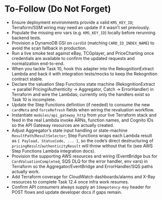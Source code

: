 # To-Follow (Do Not Forget)

- Ensure deployment environments provide a valid `KMS_KEY_ID`; Terraform/SSM wiring may need an update if it wasn’t set previously.
- Populate the missing env vars (e.g. `KMS_KEY_ID`) locally before rerunning backend tests.
- Provision a DynamoDB GSI on `cardId` (matching `CARD_ID_INDEX_NAME`) to avoid the scan fallback in production.
- Run a live smoke test against eBay, TCGplayer, and PriceCharting once credentials are available to confirm the updated requests and normalization end-to-end.
- When you tackle Task 10, hook this adapter into the RekognitionExtract Lambda and back it with integration tests/mocks to keep the Rekognition contract stable.
- Declare the valuation Step Functions state machine (RekognitionExtract → parallel Pricing/Authenticity → Aggregator, Catch → ErrorHandler) in Terraform and wire the Lambdas; currently only the handlers exist so Task 10 is incomplete.
- Update the Step Functions definition (if needed) to consume the new `cardMeta` and `forceRefresh` fields when wiring the revaluation workflow.
- Instantiate `modules/api_gateway_http` from your live Terraform stack and feed in the real Lambda invoke ARNs, function names, and Cognito IDs so the API Gateway resources are actually created.
- Adjust Aggregator’s state input handling or state-machine `ResultPath`/`ResultSelector`; Step Functions wraps each Lambda result as `{ Payload, StatusCode, ... }`, so the code’s direct destructuring of `pricingResult`/`authenticityResult` will throw without that fix (see AWS Step Functions Lambda integration docs).
- Provision the supporting AWS resources and wiring (EventBridge bus for `CardValuationCompleted`, SQS DLQ for the error handler, env vars) in Terraform so the Aggregator/EventBridge and ErrorHandler/SQS paths actually work.
- Add Terraform coverage for CloudWatch dashboards/alarms and X-Ray resources to complete Task 12.4 once infra work resumes.
- Confirm API consumers always supply an `Idempotency-Key` header for POST flows and update developer docs if gaps remain.
